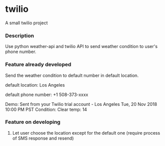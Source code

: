 # twilio
A small twilio project

### Description
Use python weather-api and twilio API to send weather condition to user's phone number.

### Feature already developed
Send the weather condition to default number in default location.

default location: Los Angeles

default phone number: +1 508-373-xxxx

Demo:
Sent from your Twilio trial account - Los Angeles
Tue, 20 Nov 2018 10:00 PM PST
Condition: Clear
temp: 14

### Feature on developing
1. Let user choose the location except for the default one (require process of SMS response and resend)
